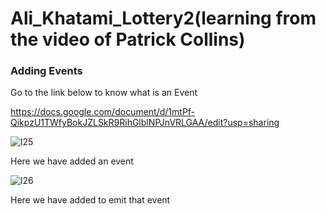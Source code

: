 # Ali_Khatami_Lottery2(learning from the video of Patrick Collins)

### Adding Events

Go to the link below to know what is an Event

https://docs.google.com/document/d/1mtPf-QikpzU1TWfyBokJZLSkR9RihGlblNPJnVRLGAA/edit?usp=sharing

![l25](https://github.com/C191068/Ali_Khatami_Lottery2/assets/89090776/12960201-b8e8-47a4-87af-054a8810e6e3)

Here we have added an event <br>

![l26](https://github.com/C191068/Ali_Khatami_Lottery2/assets/89090776/4e07016a-89a8-4789-a3b6-19e3ff6d6916)

Here we have added to emit that event <br>

